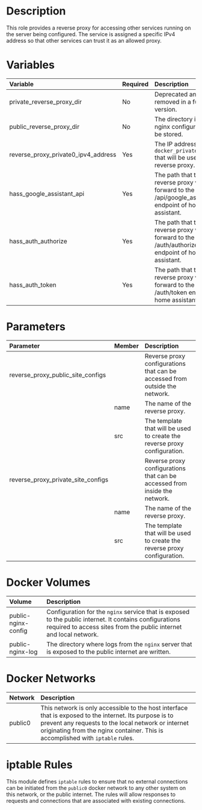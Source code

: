 # Description

This role provides a reverse proxy for accessing other services running on the server being configured.  The service is
assigned a specific IPv4 address so that other services can trust it as an allowed proxy.

# Variables

| Variable                            | Required | Description                                                                                           | Default                                  |
|:------------------------------------|:---------|:------------------------------------------------------------------------------------------------------|:-----------------------------------------|
| private_reverse_proxy_dir           | No       | Deprecated and will be removed in a future version.                                                   | `{{ docker_compose_dir }}/nginx-private` |
| public_reverse_proxy_dir            | No       | The directory in which nginx configuration will be stored.                                            | `{{ docker_compose_dir }}/nginx-public`  |
| reverse_proxy_private0_ipv4_address | Yes      | The IP address within `docker_private0_subnet` that will be used by the reverse proxy.                |                                          |
| hass_google_assistant_api           | Yes      | The path that the reverse proxy will forward to the /api/google_assistant endpoint of home assistant. |                                          |
| hass_auth_authorize                 | Yes      | The path that the reverse proxy will forward to the /auth/authorize endpoint of home assistant.       |                                          |
| hass_auth_token                     | Yes      | The path that the reverse proxy will forward to the /auth/token endpoint of home assistant.           |                                          |

# Parameters

| Parameter                          | Member | Description                                                                 |
|:-----------------------------------|:-------|:----------------------------------------------------------------------------|
| reverse_proxy_public_site_configs  |        | Reverse proxy configurations that can be accessed from outside the network. |
 |                                    | name   | The name of the reverse proxy.                                              |
 |                                    | src    | The template that will be used to create the reverse proxy configuration.   |
 | reverse_proxy_private_site_configs |        | Reverse proxy configurations that can be accessed from inside the network.  |
|                                    | name   | The name of the reverse proxy.                                              |
 |                                    | src    | The template that will be used to create the reverse proxy configuration.   |

# Docker Volumes

 | Volume              | Description                                                                                                                                                                    |
|:--------------------|:-------------------------------------------------------------------------------------------------------------------------------------------------------------------------------|
 | public-nginx-config | Configuration for the `nginx` service that is exposed to the public internet.  It contains configurations required to access sites from the public internet and local network. |
 | public-nginx-log    | The directory where logs from the `nginx` server that is exposed to the public internet are written.                                                                           |

# Docker Networks

| Network | Description                                                                                                                                                                                                                                       |
|:--------|:--------------------------------------------------------------------------------------------------------------------------------------------------------------------------------------------------------------------------------------------------|
 | public0 | This network is only accessible to the host interface that is exposed to the internet.  Its purpose is to prevent any requests to the local network or internet originating from the nginx container.  This is accomplished with `iptable` rules. |

# iptable Rules

This module defines `iptable` rules to ensure that no external connections can be initiated from the `public0` docker
network to any other system on this network, or the public internet.  The rules will allow responses to requests and
connections that are associated with existing connections.
